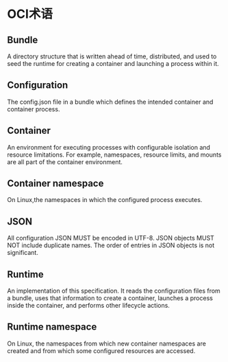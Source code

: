 # OCI术语
## Bundle
A directory structure that is written ahead of time, distributed, and used to seed the runtime for creating a container and launching a process within it.

## Configuration
The config.json file in a bundle which defines the intended container and container process.

## Container
An environment for executing processes with configurable isolation and resource limitations. For example, namespaces, resource limits, and mounts are all part of the container environment.

## Container namespace
On Linux,the namespaces in which the configured process executes.

## JSON
All configuration JSON MUST be encoded in UTF-8. JSON objects MUST NOT include duplicate names. The order of entries in JSON objects is not significant.

## Runtime
An implementation of this specification. It reads the configuration files from a bundle, uses that information to create a container, launches a process inside the container, and performs other lifecycle actions.

## Runtime namespace
On Linux, the namespaces from which new container namespaces are created and from which some configured resources are accessed.